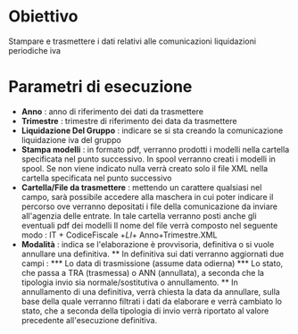 
# Obiettivo

Stampare e trasmettere i dati relativi alle comunicazioni liquidazioni periodiche iva


# Parametri di esecuzione

* **Anno** :  anno di riferimento dei dati da trasmettere
* **Trimestre** :  trimestre di riferimento dei data da trasmettere
* **Liquidazione Del Gruppo** :  indicare se si sta creando la comunicazione liquidazione iva   del gruppo
* **Stampa modelli** :   in formato pdf, verranno prodotti i modelli nella cartella specificata   nel punto successivo. In spool verranno creati i modelli in spool.   Se non viene indicato nulla verrà creato solo il file XML nella cartella   specificata nel punto successivo
* **Cartella/File da trasmettere** :  mettendo un carattere qualsiasi nel campo, sarà possibile   accedere alla maschera in cui poter indicare il percorso ove verranno depositati i file della   comunicazione da inviare all'agenzia delle entrate. In tale cartella verranno   posti anche gli eventuali pdf dei modelli   Il nome del file verrà composto nel seguente modo :    IT + CodiceFiscale +_LI_+ Anno+Trimestre.XML
* **Modalità** :  indica se l'elaborazione è provvisoria, definitiva o si vuole annullare una definitiva.
** In definitiva sui dati verranno aggiornati due campi : 
***  Lo data di trasmissione (assume data odierna)
***  Lo stato, che passa a TRA (trasmessa) o ANN (annullata), a seconda che la tipologia invio sia normale/sostitutiva o annullamento.
** In annullamento di una definitiva, verrà chiesta la data da annullare, sulla base della quale verranno filtrati i dati da elaborare e verrà cambiato lo stato, che a seconda della tipologia di invio verrà riportato al valore precedente all'esecuzione definitiva.


